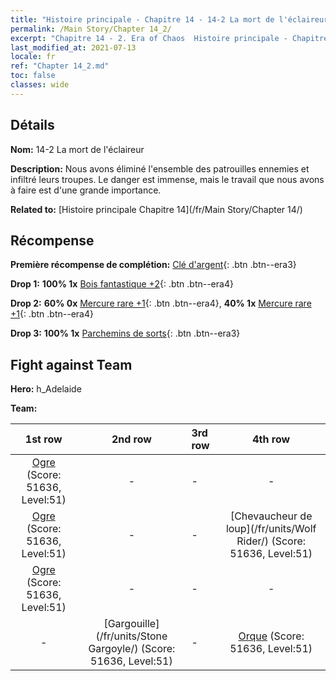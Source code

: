 ```yaml
---
title: "Histoire principale - Chapitre 14 - 14-2 La mort de l'éclaireur"
permalink: /Main Story/Chapter 14_2/
excerpt: "Chapitre 14 - 2. Era of Chaos  Histoire principale - Chapitre 14_2. 14-2 La mort de l'éclaireur"
last_modified_at: 2021-07-13
locale: fr
ref: "Chapter 14_2.md"
toc: false
classes: wide
---
```


## Détails

 **Nom:** 14-2 La mort de l'éclaireur

 **Description:** Nous avons éliminé l'ensemble des patrouilles ennemies et infiltré leurs troupes. Le danger est immense, mais le travail que nous avons à faire est d'une grande importance.

 **Related to:** [Histoire principale Chapitre 14](/fr/Main Story/Chapter 14/)

## Récompense

 **Première récompense de complétion:** [Clé d'argent](/ItemsFR/con_693/){: .btn .btn--era3}

 **Drop 1:** **100% 1x** [Bois fantastique +2](/ItemsFR/mat_48/){: .btn .btn--era4}

 **Drop 2:** **60% 0x** [Mercure rare +1](/ItemsFR/mat_42/){: .btn .btn--era4}, **40% 1x** [Mercure rare +1](/ItemsFR/mat_42/){: .btn .btn--era4}

 **Drop 3:** **100% 1x** [Parchemins de sorts](/ItemsFR/con_694/){: .btn .btn--era3}


## Fight against Team
 **Hero:** h_Adelaide

 **Team:**


  | 1st row | 2nd row | 3rd row | 4th row |
  |:----:|:----:|:----|:----:|
  | [Ogre](/fr/units/Ogre/) (Score: 51636, Level:51)  | - | - | - |
  | [Ogre](/fr/units/Ogre/) (Score: 51636, Level:51)  | - | - | [Chevaucheur de loup](/fr/units/Wolf Rider/) (Score: 51636, Level:51)  |
  | [Ogre](/fr/units/Ogre/) (Score: 51636, Level:51)  | - | - | - |
  | - | [Gargouille](/fr/units/Stone Gargoyle/) (Score: 51636, Level:51)  | - | [Orque](/fr/units/Orc/) (Score: 51636, Level:51)  |


